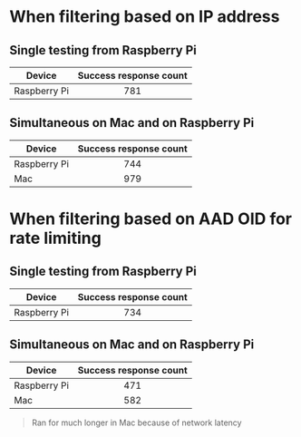 # When filtering based on IP address
## Single testing from Raspberry Pi
|Device|Success response count |
|-----|:--:|
|Raspberry Pi|781|

## Simultaneous on Mac and on Raspberry Pi
|Device|Success response count |
|-----|:--:|
|Raspberry Pi|744|
|Mac|979|

# When filtering based on AAD OID for rate limiting
## Single testing from Raspberry Pi
|Device|Success response count |
|-----|:--:|
|Raspberry Pi|734|

## Simultaneous on Mac and on Raspberry Pi
|Device|Success response count |
|-----|:--:|
|Raspberry Pi|471|
|Mac|582|

> Ran for much longer in Mac because of network latency